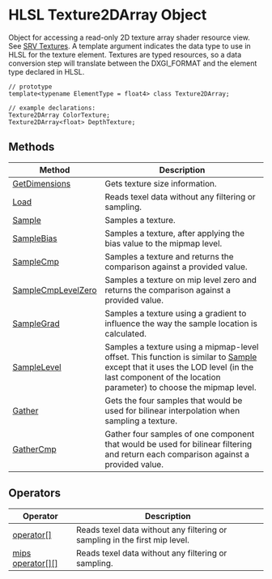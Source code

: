 # HLSL Texture2DArray Object

Object for accessing a read-only 2D texture array shader resource view.  See [SRV Textures](hlsl-resource-objects.md#srv-textures).
A template argument indicates the data type to use in HLSL for the texture element.
Textures are typed resources, so a data conversion step will translate between the DXGI_FORMAT and the element type declared in HLSL.

```HLSL
// prototype
template<typename ElementType = float4> class Texture2DArray;

// example declarations:
Texture2DArray ColorTexture;
Texture2DArray<float> DepthTexture;
```

## Methods

| Method | Description |
| - | - |
| [GetDimensions](#hlsl-method-getDimensions.md) | Gets texture size information. |
| [Load](#hlsl-method-load.md) | Reads texel data without any filtering or sampling. |
| [Sample](#hlsl-method-sample.md) | Samples a texture. |
| [SampleBias](#hlsl-method-sampleBias.md) | Samples a texture, after applying the bias value to the mipmap level. |
| [SampleCmp](#hlsl-method-sampleCmp-separated.md) | Samples a texture and returns the comparison against a provided value. |
| [SampleCmpLevelZero](#hlsl-method-sampleCmpLevelZero.md) | Samples a texture on mip level zero and returns the comparison against a provided value. |
| [SampleGrad](#hlsl-method-sampleGrad.md) | Samples a texture using a gradient to influence the way the sample location is calculated. |
| [SampleLevel](#hlsl-method-sampleLevel.md) | Samples a texture using a mipmap-level offset.  This function is similar to [Sample](#hlsl-method-sample.md) except that it uses the LOD level (in the last component of the location parameter) to choose the mipmap level. |
| [Gather](hlsl-method-gather.md) | Gets the four samples that would be used for bilinear interpolation when sampling a texture. |
| [GatherCmp](hlsl-method-gatherCmp.md) | Gather four samples of one component that would be used for bilinear filtering and return each comparison against a provided value. |

## Operators

| Operator | Description |
| - | - |
| [operator\[\]](#hlsl-operator.md) | Reads texel data without any filtering or sampling in the first mip level. |
| [mips operator\[\]\[\]](#hlsl-operator-mips.md) | Reads texel data without any filtering or sampling. |